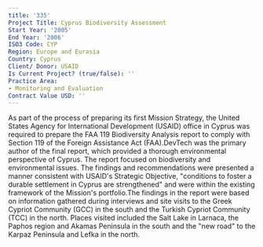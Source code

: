 ```yaml
---
title: '335'
Project Title: Cyprus Biodiversity Assessment
Start Year: '2005'
End Year: '2006'
ISO3 Code: CYP
Region: Europe and Eurasia
Country: Cyprus
Client/ Donor: USAID
Is Current Project? (true/false): ''
Practice Area:
- Monitoring and Evaluation
Contract Value USD: ''
---
```


As part of the process of preparing its first Mission Strategy, the United States Agency for International Development (USAID) office in Cyprus was required to prepare the FAA 119 Biodiversity Analysis report to comply with Section 119 of the Foreign Assistance Act (FAA).DevTech was the primary author of the final report, which provided a thorough environmental perspective of Cyprus. The report focused on biodiversity and environmental issues. The findings and recommendations were presented a manner consistent with USAID's Strategic Objective, \"conditions to foster a durable settlement in Cyprus are strengthened\" and were within the existing framework of the Mission's portfolio.The findings in the report were based on information gathered during interviews and site visits to the Greek Cypriot Community (GCC) in the south and the Turkish Cypriot Community (TCC) in the north. Places visited included the Salt Lake in Larnaca, the Paphos region and Akamas Peninsula in the south and the \"new road\" to the Karpaz Peninsula and Lefka in the north.